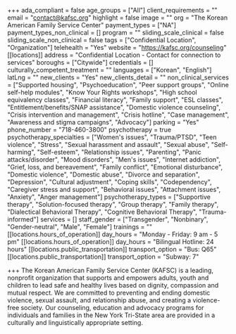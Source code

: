 +++
ada_compliant = false
age_groups = ["All"]
client_requirements = ""
email = "contact@kafsc.org"
highlight = false
image = ""
org = "The Korean American Family Service Center"
payment_types = ["NA"]
payment_types_non_clinical = []
program = ""
sliding_scale_clinical = false
sliding_scale_non_clinical = false
tags = ["Confidential Location", "Organization"]
telehealth = "Yes"
website = "https://kafsc.org/counseling"
[[locations]]
address = "Confidential Location - Contact for connection to services"
boroughs = ["Citywide"]
credentials = []
culturally_competent_treatment = ""
languages = ["Korean", "English"]
latLng = ""
new_clients = "Yes"
new_clients_detail = ""
non_clinical_services = ["Supported housing", "Psychoeducation", "Peer support groups", "Online self-help modules", "Know Your Rights workshops", "High school equivalency classes", "Financial literacy", "Family support", "ESL classes", "Entitlement/benefits/SNAP assistance", "Domestic violence counseling", "Crisis intervention and management", "Crisis hotline", "Case management", "Awareness and stigma campaigns", "Advocacy"]
parking = "Yes"
phone_number = "718-460-3800"
psychotherapy = true
psychotherapy_specialties = ["Women's issues", "Trauma/PTSD", "Teen violence", "Stress", "Sexual harassment and assault", "Sexual abuse", "Self-harming", "Self-esteem", "Relationship issues", "Parenting", "Panic attacks/disorder", "Mood disorders", "Men's issues", "Internet addiction", "Grief, loss, and bereavement", "Family conflict", "Emotional disturbance", "Domestic violence", "Domestic abuse", "Divorce and separation", "Depression", "Cultural adjustment", "Coping skills", "Codependency", "Caregiver stress and support", "Behavioral issues", "Attachment issues", "Anxiety", "Anger management"]
psychotherapy_types = ["Supportive therapy", "Solution-focused therapy", "Group therapy", "Family therapy", "Dialectical Behavioral Therapy", "Cognitive Behavioral Therapy", "Trauma-informed"]
services = []
staff_gender = ["Transgender", "Nonbinary", "Gender-neutral", "Male", "Female"]
trainings = ""
[[locations.hours_of_operation]]
day_hours = "Monday - Friday: 9 am - 5 pm"
[[locations.hours_of_operation]]
day_hours = "Bilingual Hotline: 24 hours"
[[locations.public_transportation]]
transport_option = "Bus: Q65"
[[locations.public_transportation]]
transport_option = "Subway: 7"

+++
The Korean American Family Service Center (KAFSC) is a leading, nonprofit organization that supports and empowers adults, youth and children to lead safe and healthy lives based on dignity, compassion and mutual respect. We are committed to preventing and ending domestic violence, sexual assault, and relationship abuse, and creating a violence-free society. Our counseling, education and advocacy programs for individuals and families in the New York Tri-State area are provided in a culturally and linguistically appropriate setting.